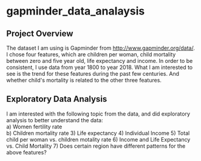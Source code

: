 # gapminder_data_analaysis

## Project Overview

The dataset I am using is Gapminder from http://www.gapminder.org/data/. I chose four features, which are children per woman, child mortality between zero and five year old, life expectancy and income. In order to be consistent, I use data from year 1800 to year 2018. What I am interested to see is the trend for these features during the past few centuries. And whether child's mortality is related to the other three features. 

## Exploratory Data Analysis

I am interested with the following topic from the data, and did exploratory analysis to better understand the data: <br />
a) Women fertility rate  
b) Children mortality rate 
3) Life expectancy 
4) Individual Income
5) Total child per woman vs. children motality rate
6) Income and Life Expectancy vs. Child Mortality
7) Does certain region have different patterns for the above features?
